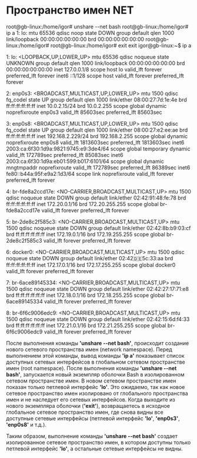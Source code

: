 # Пространство имен NET

root@gb-linux:/home/igor# unshare --net bash
  root@gb-linux:/home/igor# ip a
  1: lo: <LOOPBACK> mtu 65536 qdisc noop state DOWN group default qlen 
  1000
    link/loopback 00:00:00:00:00:00 brd 00:00:00:00:00:00
root@gb-linux:/home/igor#
root@gb-linux:/home/igor# exit
exit
igor@gb-linux:~$ ip a

1: lo: <LOOPBACK,UP,LOWER_UP> mtu 65536 qdisc noqueue state UNKNOWN group default qlen 1000
    link/loopback 00:00:00:00:00:00 brd 00:00:00:00:00:00
    inet 127.0.0.1/8 scope host lo
       valid_lft forever preferred_lft forever
    inet6 ::1/128 scope host
       valid_lft forever preferred_lft forever

2: enp0s3: <BROADCAST,MULTICAST,UP,LOWER_UP> mtu 1500 qdisc fq_codel state UP group default qlen 1000
    link/ether 08:00:27:7d:1e:4e brd ff:ff:ff:ff:ff:ff
    inet 10.0.2.15/24 brd 10.0.2.255 scope global dynamic noprefixroute enp0s3
       valid_lft 85603sec preferred_lft 85603sec

3: enp0s8: <BROADCAST,MULTICAST,UP,LOWER_UP> mtu 1500 qdisc fq_codel state UP group default qlen 1000
    link/ether 08:00:27:e2:ee:ae brd ff:ff:ff:ff:ff:ff
    inet 192.168.2.229/24 brd 192.168.2.255 scope global dynamic noprefixroute enp0s8
       valid_lft 1813603sec preferred_lft 1813603sec
    inet6 2003:ca:6f30:1d9a:9821:9745:e9:3de4/64 scope global temporary dynamic
       valid_lft 172789sec preferred_lft 85083sec
    inet6 2003:ca:6f30:1d9a:eb01:599:b017:6101/64 scope global dynamic mngtmpaddr noprefixroute
       valid_lft 172789sec preferred_lft 86389sec
    inet6 fe80::b44a:95f:e9a2:1d3/64 scope link noprefixroute
       valid_lft forever preferred_lft forever

4: br-fde8a2ccd17e: <NO-CARRIER,BROADCAST,MULTICAST,UP> mtu 1500 qdisc noqueue state DOWN group default
    link/ether 02:42:91:48:fe:78 brd ff:ff:ff:ff:ff:ff
    inet 172.20.0.1/16 brd 172.20.255.255 scope global br-fde8a2ccd17e
       valid_lft forever preferred_lft forever

5: br-2de8c2f585c3: <NO-CARRIER,BROADCAST,MULTICAST,UP> mtu 1500 qdisc noqueue state DOWN group default
    link/ether 02:42:8b:b9:03:cf brd ff:ff:ff:ff:ff:ff
    inet 172.19.0.1/16 brd 172.19.255.255 scope global br-2de8c2f585c3
       valid_lft forever preferred_lft forever

6: docker0: <NO-CARRIER,BROADCAST,MULTICAST,UP> mtu 1500 qdisc noqueue state DOWN group default
    link/ether 02:42:de:5c:33:aa brd ff:ff:ff:ff:ff:ff
    inet 172.17.0.1/16 brd 172.17.255.255 scope global docker0
       valid_lft forever preferred_lft forever

7: br-6ace89145334: <NO-CARRIER,BROADCAST,MULTICAST,UP> mtu 1500 qdisc noqueue state DOWN group default
    link/ether 02:42:27:17:71:e8 brd ff:ff:ff:ff:ff:ff
    inet 172.18.0.1/16 brd 172.18.255.255 scope global br-6ace89145334
       valid_lft forever preferred_lft forever

8: br-6f6c9006edc9: <NO-CARRIER,BROADCAST,MULTICAST,UP> mtu 1500 qdisc noqueue state DOWN group default
    link/ether 02:42:15:6d:f4:33 brd ff:ff:ff:ff:ff:ff
    inet 172.21.0.1/16 brd 172.21.255.255 scope global br-6f6c9006edc9
       valid_lft forever preferred_lft forever

После выполнения команды **'unshare --net bash'**, происходит создание нового сетевого пространства имен (network namespace).
Перед выполнением этой команды, вывод команды **'ip a'** показывает список доступных сетевых интерфейсов в глобальном сетевом пространстве имен (root namespace). После выполнения команды **'unshare --net bash'**, запускается новый экземпляр оболочки Bash в изолированном сетевом пространстве имен.
В новом сетевом пространстве имен показан только петлевой интерфейс **'lo'**. Это ожидаемо, так как новое сетевое пространство имен изолировано от глобального пространства имен и не наследует его сетевых интерфейсов.
Когда выходите из нового экземпляра оболочки (**'exit'**), возвращаетесь в исходное глобальное сетевое пространство имен, где снова видны все доступные сетевые интерфейсы (петлевой интерфейс **'lo'**, **'enp0s3'**, **'enp0s8'** и т.д.).

Таким образом, выполнение команды **'unshare --net bash'** создает изолированное сетевое пространство имен, в котором доступны только петлевой интерфейс **'lo'**, а остальные сетевые интерфейсы не видны.